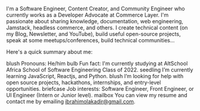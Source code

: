 I'm a Software Engineer, Content Creator, and Community Engineer who currently works as a Developer Advocate at Commerce Layer. I'm passionate about sharing knowledge, documentation, web engineering, Jamstack, headless commerce, and others. I create technical content (on my Blog, Newsletter, and YouTube), build useful open-source projects, speak at some meetups/conferences, build technical communities...

Here's a quick summary about me:

blush Pronouns: He/him
bulb Fun fact: I'm currently studying at AltSchool Africa School of Software Engineering Class of 2022.
seedling I’m currently learning JavaScript, Reactjs, and Python.
blush I’m looking for help with open source projects, hackathons, internships, and entry-level opportunities.
briefcase Job interests: Software Engineer, Front Engineer, or UI Engineer (Intern or Junior level).
mailbox You can view my resume and contact me by emailing ibrahimolakadir@gmail.com.

